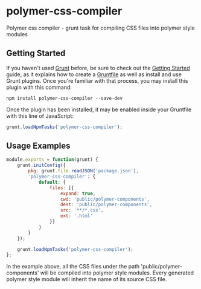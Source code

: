 # polymer-css-compiler
Polymer css compiler - grunt task for compiling CSS files into polymer style modules

## Getting Started

If you haven't used [Grunt](http://gruntjs.com/) before, be sure to check out the [Getting Started](http://gruntjs.com/getting-started) guide, as it explains how to create a [Gruntfile](http://gruntjs.com/sample-gruntfile) as well as install and use Grunt plugins. Once you're familiar with that process, you may install this plugin with this command:

```shell
npm install polymer-css-compiler --save-dev
```

Once the plugin has been installed, it may be enabled inside your Gruntfile with this line of JavaScript:

```js
grunt.loadNpmTasks('polymer-css-compiler');
```

## Usage Examples

```js
module.exports = function(grunt) {
    grunt.initConfig({
        pkg: grunt.file.readJSON('package.json'),
        'polymer-css-compiler': {
            default: {
                files: [{
                    expand: true,
                    cwd: 'public/polymer-components',
                    dest: 'public/polymer-components',
                    src: '**/*.css',
                    ext: '.html'
                }]
            }
        }
    });

    grunt.loadNpmTasks('polymer-css-compiler');
};
```

In the example above, all the CSS files under the path 'public/polymer-components' will be compiled into polymer style modules. Every generated polymer style module will inherit the name of its source CSS file.
